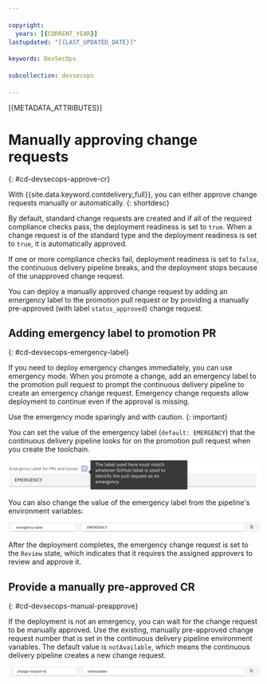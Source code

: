 ```yaml
---

copyright:
  years: [{CURRENT_YEAR}]
lastupdated: "[{LAST_UPDATED_DATE}]"

keywords: DevSecOps

subcollection: devsecops

---
```


[{METADATA_ATTRIBUTES}]

# Manually approving change requests
{: #cd-devsecops-approve-cr}

With {{site.data.keyword.contdelivery_full}}, you can either approve change requests manually or automatically.
{: shortdesc}

By default, standard change requests are created and if all of the required compliance checks pass, the deployment readiness is set to `true`. When a change request is of the standard type and the deployment readiness is set to `true`, it is automatically approved. 

If one or more compliance checks fail, deployment readiness is set to `false`, the continuous delivery pipeline breaks, and the deployment stops because of the unapproved change request.

You can deploy a manually approved change request by adding an emergency label to the promotion pull request 
or by providing a manually pre-approved (with label `status_approved`) change request.

## Adding emergency label to promotion PR
{: #cd-devsecops-emergency-label}

If you need to deploy emergency changes immediately, you can use emergency mode. When you promote a change, add an emergency label to the promotion pull request to prompt the continuous delivery pipeline to create an emergency change request. Emergency change requests allow deployment to continue even if the approval is missing.

Use the emergency mode sparingly and with caution.
{:  important}

You can set the value of the emergency label (`default: EMERGENCY`) that the continuous delivery pipeline looks for on the promotion pull request when you create the toolchain.

 ![Emergency label](images/emergency-label-at-creation.png)

You can also change the value of the emergency label from the pipeline's environment variables:

 ![Emergency label variable](images/emergency-label-env.png)

After the deployment completes, the emergency change request is set to the `Review` state, which indicates that it requires the assigned approvers to review and approve it.

## Provide a manually pre-approved CR
{: #cd-devsecops-manual-preapprove}

If the deployment is not an emergency, you can wait for the change request to be manually approved. Use the existing, manually pre-approved change request number that is set in the continuous delivery pipeline environment variables. The default value is `notAvailable`, which means the continuous delivery pipeline creates a new change request.

 ![Emergency label variable](images/pre-approved-cr-label.png)
